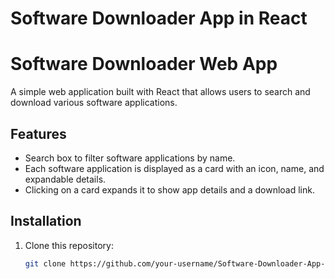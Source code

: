 # Software Downloader App in React
 
# Software Downloader Web App

A simple web application built with React that allows users to search and download various software applications.

## Features

- Search box to filter software applications by name.
- Each software application is displayed as a card with an icon, name, and expandable details.
- Clicking on a card expands it to show app details and a download link.

## Installation

1. Clone this repository:
   ```bash
   git clone https://github.com/your-username/Software-Downloader-App-in-React.git
